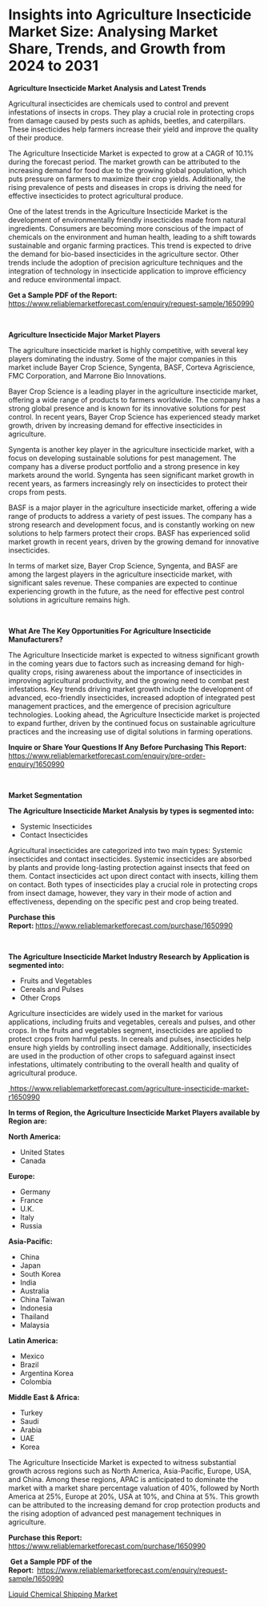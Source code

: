 <p><h1>Insights into Agriculture Insecticide Market Size: Analysing Market Share, Trends, and Growth from 2024 to 2031</h1></p><p><strong>Agriculture Insecticide Market Analysis and Latest Trends</strong></p>
<p><p>Agricultural insecticides are chemicals used to control and prevent infestations of insects in crops. They play a crucial role in protecting crops from damage caused by pests such as aphids, beetles, and caterpillars. These insecticides help farmers increase their yield and improve the quality of their produce.</p><p>The Agriculture Insecticide Market is expected to grow at a CAGR of 10.1% during the forecast period. The market growth can be attributed to the increasing demand for food due to the growing global population, which puts pressure on farmers to maximize their crop yields. Additionally, the rising prevalence of pests and diseases in crops is driving the need for effective insecticides to protect agricultural produce.</p><p>One of the latest trends in the Agriculture Insecticide Market is the development of environmentally friendly insecticides made from natural ingredients. Consumers are becoming more conscious of the impact of chemicals on the environment and human health, leading to a shift towards sustainable and organic farming practices. This trend is expected to drive the demand for bio-based insecticides in the agriculture sector. Other trends include the adoption of precision agriculture techniques and the integration of technology in insecticide application to improve efficiency and reduce environmental impact.</p></p>
<p><strong>Get a Sample PDF of the Report:&nbsp;</strong> <a href="https://www.reliablemarketforecast.com/enquiry/request-sample/1650990">https://www.reliablemarketforecast.com/enquiry/request-sample/1650990</a></p>
<p>&nbsp;</p>
<p><strong>Agriculture Insecticide Major Market Players</strong></p>
<p><p>The agriculture insecticide market is highly competitive, with several key players dominating the industry. Some of the major companies in this market include Bayer Crop Science, Syngenta, BASF, Corteva Agriscience, FMC Corporation, and Marrone Bio Innovations.</p><p>Bayer Crop Science is a leading player in the agriculture insecticide market, offering a wide range of products to farmers worldwide. The company has a strong global presence and is known for its innovative solutions for pest control. In recent years, Bayer Crop Science has experienced steady market growth, driven by increasing demand for effective insecticides in agriculture.</p><p>Syngenta is another key player in the agriculture insecticide market, with a focus on developing sustainable solutions for pest management. The company has a diverse product portfolio and a strong presence in key markets around the world. Syngenta has seen significant market growth in recent years, as farmers increasingly rely on insecticides to protect their crops from pests.</p><p>BASF is a major player in the agriculture insecticide market, offering a wide range of products to address a variety of pest issues. The company has a strong research and development focus, and is constantly working on new solutions to help farmers protect their crops. BASF has experienced solid market growth in recent years, driven by the growing demand for innovative insecticides.</p><p>In terms of market size, Bayer Crop Science, Syngenta, and BASF are among the largest players in the agriculture insecticide market, with significant sales revenue. These companies are expected to continue experiencing growth in the future, as the need for effective pest control solutions in agriculture remains high.</p></p>
<p>&nbsp;</p>
<p><strong>What Are The Key Opportunities For Agriculture Insecticide Manufacturers?</strong></p>
<p><p>The Agriculture Insecticide market is expected to witness significant growth in the coming years due to factors such as increasing demand for high-quality crops, rising awareness about the importance of insecticides in improving agricultural productivity, and the growing need to combat pest infestations. Key trends driving market growth include the development of advanced, eco-friendly insecticides, increased adoption of integrated pest management practices, and the emergence of precision agriculture technologies. Looking ahead, the Agriculture Insecticide market is projected to expand further, driven by the continued focus on sustainable agriculture practices and the increasing use of digital solutions in farming operations.</p></p>
<p><strong>Inquire or Share Your Questions If Any Before Purchasing This Report:</strong> <a href="https://www.reliablemarketforecast.com/enquiry/pre-order-enquiry/1650990">https://www.reliablemarketforecast.com/enquiry/pre-order-enquiry/1650990</a></p>
<p>&nbsp;</p>
<p><strong>Market Segmentation</strong></p>
<p><strong>The Agriculture Insecticide Market Analysis by types is segmented into:</strong></p>
<p><ul><li>Systemic Insecticides</li><li>Contact Insecticides</li></ul></p>
<p><p>Agricultural insecticides are categorized into two main types: Systemic insecticides and contact insecticides. Systemic insecticides are absorbed by plants and provide long-lasting protection against insects that feed on them. Contact insecticides act upon direct contact with insects, killing them on contact. Both types of insecticides play a crucial role in protecting crops from insect damage, however, they vary in their mode of action and effectiveness, depending on the specific pest and crop being treated.</p></p>
<p><strong>Purchase this Report:&nbsp;</strong><a href="https://www.reliablemarketforecast.com/purchase/1650990">https://www.reliablemarketforecast.com/purchase/1650990</a></p>
<p>&nbsp;</p>
<p><strong>The Agriculture Insecticide Market Industry Research by Application is segmented into:</strong></p>
<p><ul><li>Fruits and Vegetables</li><li>Cereals and Pulses</li><li>Other Crops</li></ul></p>
<p><p>Agriculture insecticides are widely used in the market for various applications, including fruits and vegetables, cereals and pulses, and other crops. In the fruits and vegetables segment, insecticides are applied to protect crops from harmful pests. In cereals and pulses, insecticides help ensure high yields by controlling insect damage. Additionally, insecticides are used in the production of other crops to safeguard against insect infestations, ultimately contributing to the overall health and quality of agricultural produce.</p></p>
<p><a href="https://www.reliablemarketforecast.com/agriculture-insecticide-market-r1650990">&nbsp;https://www.reliablemarketforecast.com/agriculture-insecticide-market-r1650990</a></p>
<p><strong>In terms of Region, the Agriculture Insecticide Market Players available by Region are:</strong></p>
<p>
    <p> <strong> North America: </strong>
        <ul>
            <li>United States</li>
            <li>Canada</li>
        </ul>
        </p> 
    <p> <strong> Europe: </strong>
        <ul>
            <li>Germany</li>
            <li>France</li>
            <li>U.K.</li>
            <li>Italy</li>
            <li>Russia</li>
        </ul>
        </p> 
    <p> <strong> Asia-Pacific: </strong>
        <ul>
            <li>China</li>
            <li>Japan</li>
            <li>South Korea</li>
            <li>India</li>
            <li>Australia</li>
            <li>China Taiwan</li>
            <li>Indonesia</li>
            <li>Thailand</li>
            <li>Malaysia</li>
        </ul>
        </p> 
    <p> <strong> Latin America: </strong>
        <ul>
            <li>Mexico</li>
            <li>Brazil</li>
            <li>Argentina Korea</li>
            <li>Colombia</li>
        </ul>
        </p> 
    <p> <strong> Middle East & Africa: </strong>
        <ul>
            <li>Turkey</li>
            <li>Saudi</li>
            <li>Arabia</li>
            <li>UAE</li>
            <li>Korea</li>
        </ul>
    </p>
    </p>
<p><p>The Agriculture Insecticide Market is expected to witness substantial growth across regions such as North America, Asia-Pacific, Europe, USA, and China. Among these regions, APAC is anticipated to dominate the market with a market share percentage valuation of 40%, followed by North America at 25%, Europe at 20%, USA at 10%, and China at 5%. This growth can be attributed to the increasing demand for crop protection products and the rising adoption of advanced pest management techniques in agriculture.</p></p>
<p><strong>Purchase this Report: </strong><a href="https://www.reliablemarketforecast.com/purchase/1650990">https://www.reliablemarketforecast.com/purchase/1650990</a></p>
<p>&nbsp;<strong>Get a Sample PDF of the Report:&nbsp;&nbsp;</strong><a href="https://www.reliablemarketforecast.com/enquiry/request-sample/1650990">https://www.reliablemarketforecast.com/enquiry/request-sample/1650990</a></p>
<p><strong></strong></p>
<p><p><a href="https://github.com/AutumnBerge/Market-Research-Report-List-1/blob/main/liquid-chemical-shipping-market.md">Liquid Chemical Shipping Market</a></p></p>